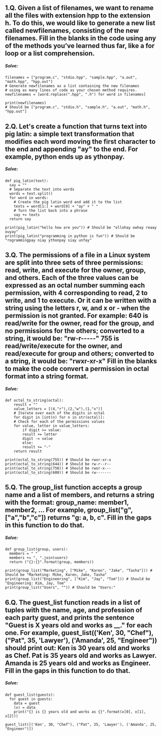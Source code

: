 ## 1.Q. Given a list of filenames, we want to rename all the files with extension hpp to the extension h. To do this, we would like to generate a new list called newfilenames, consisting of the new filenames. Fill in the blanks in the code using any of the methods you’ve learned thus far, like a for loop or a list comprehension.

##### Solve:
	filenames = ["program.c", "stdio.hpp", "sample.hpp", "a.out", "math.hpp", "hpp.out"]
	# Generate newfilenames as a list containing the new filenames
	# using as many lines of code as your chosen method requires.
	newfilenames = [word.replace(".hpp", ".h") for word in filenames]  

	print(newfilenames) 
	# Should be ["program.c", "stdio.h", "sample.h", "a.out", "math.h", "hpp.out"]


## 2.Q. Let's create a function that turns text into pig latin: a simple text transformation that modifies each word moving the first character to the end and appending "ay" to the end. For example, python ends up as ythonpay.

##### Solve:
	def pig_latin(text):
	  say = ""
	  # Separate the text into words
	  words = text.split()
	  for word in words:
	    # Create the pig latin word and add it to the list
	    texts = word[1:] + word[0] + "ay" + " "
	    # Turn the list back into a phrase
	    say += texts
	  return say

	print(pig_latin("hello how are you")) # Should be "ellohay owhay reaay ouyay"
	print(pig_latin("programming in python is fun")) # Should be "rogrammingpay niay ythonpay siay unfay"


## 3.Q. The permissions of a file in a Linux system are split into three sets of three permissions:  read, write, and execute for the owner, group, and others. Each of the three values can be expressed as an octal number summing each permission, with 4 corresponding to read, 2 to write, and 1 to execute. Or it can be written with a string using the letters r, w, and x or - when the permission is not granted. For example: 640 is read/write for the owner, read for the group, and no permissions for the others; converted to a string, it would be: "rw-r-----" 755 is read/write/execute for the owner, and read/execute for group and others; converted to a string, it would be: "rwxr-xr-x" Fill in the blanks to make the code convert a permission in octal format into a string format. 

##### Solve:
	def octal_to_string(octal):
	    result = ""
	    value_letters = [(4,"r"),(2,"w"),(1,"x")]
	    # Iterate over each of the digits in octal
	    for digit in [int(n) for n in str(octal)]:
		# Check for each of the permissions values
		for value, letter in value_letters:
		    if digit >= value:
			result += letter
			digit -= value
		    else:
			result += "-"
	    return result

	print(octal_to_string(755)) # Should be rwxr-xr-x
	print(octal_to_string(644)) # Should be rw-r--r--
	print(octal_to_string(750)) # Should be rwxr-x---
	print(octal_to_string(600)) # Should be rw-------


## 5.Q.  The group_list function accepts a group name and a list of members, and returns a string with the format: group_name: member1, member2, … For example, group_list("g", ["a","b","c"]) returns "g: a, b, c". Fill in the gaps in this function to do that.

##### Solve:
	def group_list(group, users):
	  members = " "
	  members += ", ".join(users)
	  return ("{}:{}".format(group, members))

	print(group_list("Marketing", ["Mike", "Karen", "Jake", "Tasha"])) # Should be "Marketing: Mike, Karen, Jake, Tasha"
	print(group_list("Engineering", ["Kim", "Jay", "Tom"])) # Should be "Engineering: Kim, Jay, Tom"
	print(group_list("Users", "")) # Should be "Users:"


## 6.Q.  The guest_list function reads in a list of tuples with the name, age, and profession  of each party guest, and prints the sentence "Guest is X years old and works as __." for each one. For example, guest_list(('Ken', 30, "Chef"), ("Pat", 35, 'Lawyer'), ('Amanda', 25, "Engineer")) should print out: Ken is 30 years old and works as Chef. Pat is 35 years old and works as Lawyer. Amanda is 25 years old and works as Engineer. Fill in the gaps in this function to do that. 

##### Solve:
	def guest_list(guests):
	  for guest in guests:
	    data = guest
	    (x) = data
	    print("{} is {} years old and works as {}".format(x[0], x[1], x[2]))

	guest_list([('Ken', 30, "Chef"), ("Pat", 35, 'Lawyer'), ('Amanda', 25, "Engineer")])




